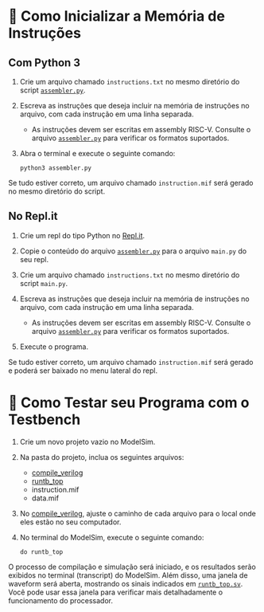# 📝 Como Inicializar a Memória de Instruções

## Com Python 3

1. Crie um arquivo chamado `instructions.txt` no mesmo diretório do script [`assembler.py`](assembler.py).

2. Escreva as instruções que deseja incluir na memória de instruções no arquivo, com cada instrução em uma linha separada.
    - As instruções devem ser escritas em assembly RISC-V. Consulte o arquivo [`assembler.py`](assembler.py) para verificar os formatos suportados.

3. Abra o terminal e execute o seguinte comando:
    ```shell
    python3 assembler.py
    ```

Se tudo estiver correto, um arquivo chamado `instruction.mif` será gerado no mesmo diretório do script.

## No Repl.it

1. Crie um repl do tipo Python no [Repl.it](https://repl.it/).

2. Copie o conteúdo do arquivo [`assembler.py`](assembler.py) para o arquivo `main.py` do seu repl.

3. Crie um arquivo chamado `instructions.txt` no mesmo diretório do script `main.py`.

4. Escreva as instruções que deseja incluir na memória de instruções no arquivo, com cada instrução em uma linha separada.
    - As instruções devem ser escritas em assembly RISC-V. Consulte o arquivo [`assembler.py`](assembler.py) para verificar os formatos suportados.

5. Execute o programa.

Se tudo estiver correto, um arquivo chamado `instruction.mif` será gerado e poderá ser baixado no menu lateral do repl.

# 🧪 Como Testar seu Programa com o Testbench

1. Crie um novo projeto vazio no ModelSim.

2. Na pasta do projeto, inclua os seguintes arquivos:
    - [compile_verilog](compile_verilog)
    - [runtb_top](runtb_top)
    - instruction.mif
    - data.mif

3. No [compile_verilog](compile_verilog), ajuste o caminho de cada arquivo para o local onde eles estão no seu computador.

4. No terminal do ModelSim, execute o seguinte comando:
    ```shell
    do runtb_top
    ```

O processo de compilação e simulação será iniciado, e os resultados serão exibidos no terminal (transcript) do ModelSim. Além disso, uma janela de waveform será aberta, mostrando os sinais indicados em [`runtb_top.sv`](runtb_top.sv). Você pode usar essa janela para verificar mais detalhadamente o funcionamento do processador.
